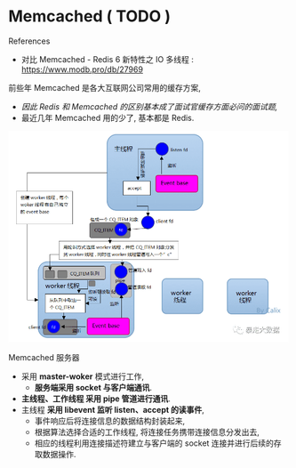 # Memcached ( TODO )

References

- 对比 Memcached - Redis 6 新特性之 IO 多线程 : https://www.modb.pro/db/27969

前些年 Memcached 是各大互联网公司常用的缓存方案,

- _因此 Redis 和 Memcached 的区别基本成了面试官缓存方面必问的面试题,_
- 最近几年 Memcached 用的少了, 基本都是 Redis.

![memcached-thread-model.png](_images/memcached-thread-model.png)

Memcached 服务器

- 采用 **master-woker** 模式进行工作,
    - **服务端采用 socket 与客户端通讯**.
- **主线程、工作线程 采用 pipe 管道进行通讯**.
- 主线程 **采用 libevent 监听 listen、accept 的读事件**,
    - 事件响应后将连接信息的数据结构封装起来,
    - 根据算法选择合适的工作线程, 将连接任务携带连接信息分发出去,
    - 相应的线程利用连接描述符建立与客户端的 socket 连接并进行后续的存取数据操作.
